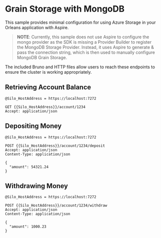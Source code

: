 # Grain Storage with MongoDB

This sample provides minimal configuration for using Azure Storage in your Orleans application with Aspire.

> **NOTE**: Currently, this sample does not use Aspire to configure the mongo provider as the SDK is missing a Provider Builder to register the MongoDB Storage Provider. Instead, it uses Aspire to generate & pass the connection string, which is then used to manually configure MongoDB Grain Storage.

The included Bruno and HTTP files allow users to reach these endpoints to ensure the cluster is working appropriately.

## Retrieving Account Balance

```
@Silo_HostAddress = https://localhost:7272

GET {{Silo_HostAddress}}/account/1234
Accept: application/json
```

## Depositing Money

```
@Silo_HostAddress = https://localhost:7272

POST {{Silo_HostAddress}}/account/1234/deposit
Accept: application/json
Content-Type: application/json

{
  "amount": 54321.24
}
```

## Withdrawing Money

```
@Silo_HostAddress = https://localhost:7272

POST {{Silo_HostAddress}}/account/1234/withdraw
Accept: application/json
Content-Type: application/json

{
  "amount": 1000.23
}
```
